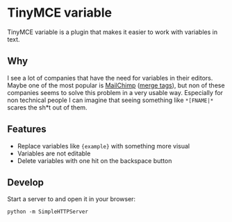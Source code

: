 # TinyMCE variable

TinyMCE variable is a plugin that makes it easier to work with variables in text.

## Why

I see a lot of companies that have the need for variables in their editors. Maybe one of the most popular is [MailChimp](http://mailchimp.com/) ([merge tags](http://mailchimp.com/features/merge-tags/)), but non of these companies seems to solve this problem in a very usable way. Especially for non technical people I can imagine that seeing something like `*[FNAME|*` scares the sh*t out of them.

## Features

* Replace variables like `{example}` with something more visual
* Variables are not editable
* Delete variables with one hit on the backspace button

## Develop

Start a server to and open it in your browser:

    python -m SimpleHTTPServer
